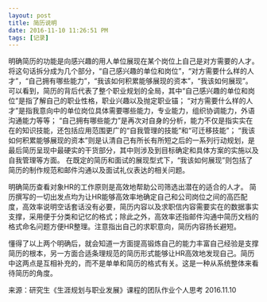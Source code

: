 ```yaml
---
layout: post
title: 简历说明
date: 2016-11-10 11:26:51 PM 
tags: [记录]
---
```


明确简历的功能是向感兴趣的用人单位展现在某个岗位上自己是对方需要的人才。
将这句话拆分成为几个部分，“自己感兴趣的单位和岗位”，“对方需要什么样的人才”，“自己拥有哪些能力”，“我该如何积累能够展现的资本”，“我该如何展现”。
可以看到，简历的背后代表了整个职业规划的全局，其中“自己感兴趣的单位和岗位”是指了解自己的职业性格，职业兴趣以及抛定职业锚；
“对方需要什么样的人才”是指我意向中的单位岗位具体需要哪些能力，专业能力，组织协调能力，外语沟通能力等等；
“自己拥有哪些能力”是再次对自身的分析，能力不仅是指实实在在的知识技能，还包括应用范围更广的“自我管理的技能”和“可迁移技能”；
“我该如何积累能够展现的资本”则是认清自己有所长有所短之后的一系列行动规划，是最后简历呈现中最硬实的干货部分，其中则涉及到目标确定和具体方案的实施以及自我管理等方面。
在既定的简历和面试的展现型式下，“我该如何展现”则包括了简历的制作规范和邮件沟通以及面试礼仪表达的相关问题。


明确简历查看对象HR的工作原则是高效地帮助公司筛选出潜在的适合的人才。
简历撰写的一切出发点均为让HR能够高效率地确定自己和公司岗位之间的高匹配度，高效率说明空话套话没有必要，简历内容以及求职信内容需要实在的数据事实支撑，采用便于分类和记忆的格式；除此之外，高效率还指邮件沟通中简历文档的格式命名问题方便HR整理。注意指出自己的求职意向，简历内容扬长避短。

懂得了以上两个明确后，就会知道一方面提高锻炼自己的能力丰富自己经验是支撑简历的根本，另一方面合适条理规范的简历形式能够让HR高效地发现自己。简历中这两点是互相补充的，而不是单单和简历的格式有关。这是一种从系统整体来看待简历的角度。

来源：研究生《生涯规划与职业发展》课程的团队作业个人思考
2016.11.10